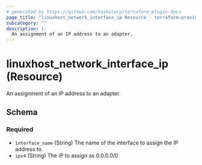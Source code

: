 ```yaml
---
# generated by https://github.com/hashicorp/terraform-plugin-docs
page_title: "linuxhost_network_interface_ip Resource - terraform-provider-linuxhost"
subcategory: ""
description: |-
  An assignment of an IP address to an adapter.
---
```


# linuxhost_network_interface_ip (Resource)

An assignment of an IP address to an adapter.



<!-- schema generated by tfplugindocs -->
## Schema

### Required

- `interface_name` (String) The name of the interface to assign the IP address to.
- `ipv4` (String) The IP to assign as 0.0.0.0/0
